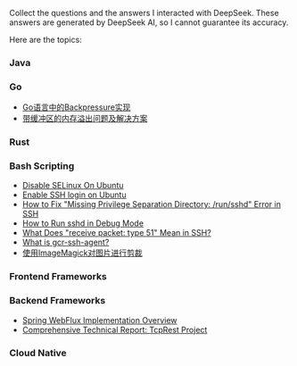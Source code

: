 Collect the questions and the answers I interacted with DeepSeek. These answers are generated by DeepSeek AI, so I cannot guarantee its accuracy.

Here are the topics:

### Java

### Go

- [Go语言中的Backpressure实现](https://github.com/liweinan/deepseek-answers/blob/main/go-backpressure.md)
- [带缓冲区的内存溢出问题及解决方案](https://github.com/liweinan/deepseek-answers/blob/main/backpressure-buffer.md)


### Rust

### Bash Scripting

- [Disable SELinux On Ubuntu](https://github.com/liweinan/deepseek-answers/blob/main/disable-selinux.md)
- [Enable SSH login on Ubuntu](https://github.com/liweinan/deepseek-answers/blob/main/enable-ssh-login-in-ubuntu.md)
- [How to Fix "Missing Privilege Separation Directory: /run/sshd" Error in SSH](https://github.com/liweinan/deepseek-answers/blob/main/fix-ssd-dir-error.md)
- [How to Run sshd in Debug Mode](https://github.com/liweinan/deepseek-answers/blob/main/ssh-in-debug-mode.md)
- [What Does "receive packet: type 51" Mean in SSH?](https://github.com/liweinan/deepseek-answers/blob/main/what-does-type-51-mean-in-ssh.md)
- [What is gcr-ssh-agent?](https://github.com/liweinan/deepseek-answers/blob/main/what-is-gcr-ssh-agent.md)
- [使用ImageMagick对图片进行剪裁](https://github.com/liweinan/deepseek-answers/blob/main/imagemagick-crop.md)

### Frontend Frameworks

### Backend Frameworks

- [Spring WebFlux Implementation Overview](https://github.com/liweinan/deepseek-answers/blob/main/spring-webflux-implementation-overview.md)
- [Comprehensive Technical Report: TcpRest Project](https://github.com/liweinan/deepseek-answers/blob/main/tcprest-proj-intro.md.md)

### Cloud Native


